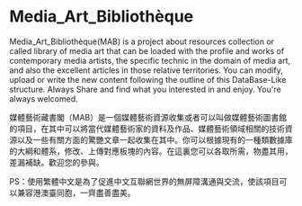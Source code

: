 # Media_Art_Bibliothèque
Media_Art_Bibliothèque(MAB) is a project about resources collection or called library of media art that can be loaded with the profile and works of contemporary media artists, the specific technic in the domain of media art, and also the excellent articles in those relative territories. You can modify, upload or write the new content following the outline of this DataBase-Like structure. Always Share and find what you interested in and enjoy. You're always welcomed.



媒體藝術藏書閣（MAB）是一個媒體藝術資源收集或者可以叫做媒體藝術圖書館的項目，在其中可以將當代媒體藝術家的資料及作品、媒體藝術領域相關的技術資源以及一些有關方面的驚艷文章一起收集在其中。你可以根據現有的一種類數據庫的大綱和體系，修改、上傳對應板塊的內容。在這裏您可以各取所需，物盡其用，差漏補缺。歡迎您的參與。

PS：使用繁體中文是為了促進中文互聯網世界的無屏障溝通與交流，使該項目可以兼容港澳臺同胞，一齊盡善盡美。






